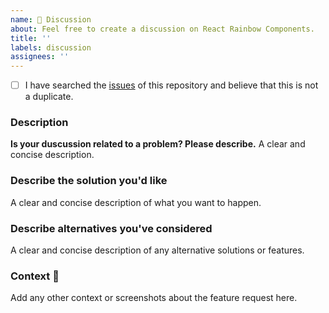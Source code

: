 ```yaml
---
name: 💬 Discussion
about: Feel free to create a discussion on React Rainbow Components.
title: ''
labels: discussion
assignees: ''
---
```


<!--- Provide a general summary of the discussion in the Title above -->

<!--
    Thank you very much for contributing to React Rainbow ComponentsI by creating an issue! ❤️
    To avoid duplicate issues we ask you to check off the following.
-->

<!-- Checked checkbox should look like this: [x] -->

-   [ ] I have searched the [issues](https://github.com/nexxtway/react-rainbow/issues) of this repository and believe that this is not a duplicate.

### Description
**Is your duscussion related to a problem? Please describe.**
A clear and concise description.

### Describe the solution you'd like
A clear and concise description of what you want to happen.

### Describe alternatives you've considered
A clear and concise description of any alternative solutions or features.

### Context 🔦
Add any other context or screenshots about the feature request here.
